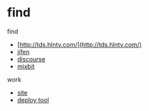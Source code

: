 # find
find

* [http://tds.hlntv.com/](http://tds.hlntv.com/)
* [jifen](http://naotu.com/Mall/)
* [discourse](https://github.com/discourse/discourse)
* [mixbit](https://old.mixbit.com/themes)


work

* [site](http://dnodejs.avosapps.com/)
* [deploy tool](https://leancloud.cn/docs/cloud_code_commandline.html#部署)

